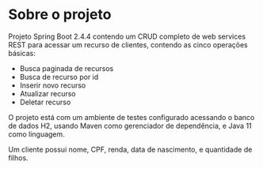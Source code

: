 # Sobre o projeto
Projeto Spring Boot 2.4.4 contendo um CRUD completo de web services REST para acessar um recurso de clientes, contendo as cinco operações básicas:
- Busca paginada de recursos
- Busca de recurso por id
- Inserir novo recurso
- Atualizar recurso
- Deletar recurso

O projeto está com um ambiente de testes configurado acessando o banco de dados H2, usando Maven como gerenciador de dependência, e Java 11 como linguagem.

Um cliente possui nome, CPF, renda, data de nascimento, e quantidade de filhos. 

